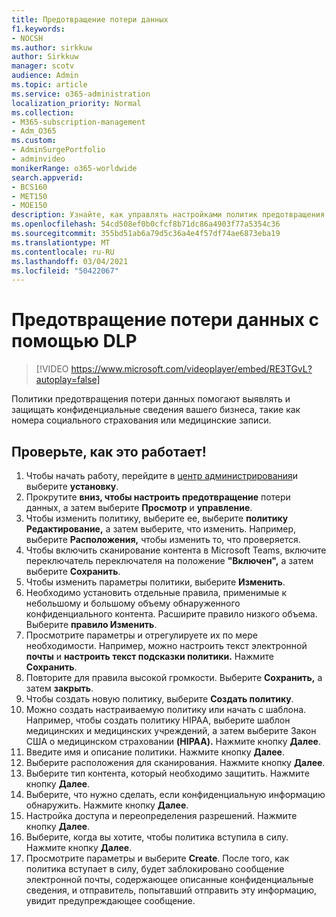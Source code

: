```yaml
---
title: Предотвращение потери данных
f1.keywords:
- NOCSH
ms.author: sirkkuw
author: Sirkkuw
manager: scotv
audience: Admin
ms.topic: article
ms.service: o365-administration
localization_priority: Normal
ms.collection:
- M365-subscription-management
- Adm_O365
ms.custom:
- AdminSurgePortfolio
- adminvideo
monikerRange: o365-worldwide
search.appverid:
- BCS160
- MET150
- MOE150
description: Узнайте, как управлять настройками политик предотвращения потери данных.
ms.openlocfilehash: 54cd508ef0b0cfcf8b71dc86a4903f77a5354c36
ms.sourcegitcommit: 355bd51ab6a79d5c36a4e4f57df74ae6873eba19
ms.translationtype: MT
ms.contentlocale: ru-RU
ms.lasthandoff: 03/04/2021
ms.locfileid: "50422067"
---
```

# <a name="prevent-data-loss-with-dlp"></a>Предотвращение потери данных с помощью DLP

> [!VIDEO https://www.microsoft.com/videoplayer/embed/RE3TGvL?autoplay=false]

Политики предотвращения потери данных помогают выявлять и защищать конфиденциальные сведения вашего бизнеса, такие как номера социального страхования или медицинские записи. 

## <a name="try-it"></a>Проверьте, как это работает!

1. Чтобы начать работу, перейдите в [центр администрирования](https://admin.microsoft.com)и выберите **установку**.
1. Прокрутите **вниз, чтобы настроить предотвращение** потери данных, а затем выберите **Просмотр** и **управление**.
1. Чтобы изменить политику, выберите ее, выберите **политику Редактирование,** а затем выберите, что изменить. Например, выберите **Расположения,** чтобы изменить то, что проверяется.
1. Чтобы включить сканирование контента в Microsoft Teams, включите переключатель переключателя на положение **"Включен",** а затем выберите **Сохранить**.
1. Чтобы изменить параметры политики, выберите **Изменить**.
1. Необходимо установить отдельные правила, применимые к небольшому и большому объему обнаруженного конфиденциального контента. Расширите правило низкого объема. Выберите **правило Изменить**.
1. Просмотрите параметры и отрегулируете их по мере необходимости. Например, можно настроить текст электронной **почты** и **настроить текст подсказки политики.** Нажмите **Сохранить**.
1. Повторите для правила высокой громкости. Выберите **Сохранить,** а затем **закрыть**.
1. Чтобы создать новую политику, выберите **Создать политику**.
1. Можно создать настраиваемую политику или начать с шаблона. Например, чтобы создать политику HIPAA,  выберите шаблон медицинских и медицинских учреждений, а затем выберите Закон США о медицинском страховании **(HIPAA).** Нажмите кнопку **Далее**.
1. Введите имя и описание политики. Нажмите кнопку **Далее**.
1. Выберите расположения для сканирования. Нажмите кнопку **Далее**.
1. Выберите тип контента, который необходимо защитить. Нажмите кнопку **Далее**.
1. Выберите, что нужно сделать, если конфиденциальную информацию обнаружить. Нажмите кнопку **Далее**.
1. Настройка доступа и переопределения разрешений. Нажмите кнопку **Далее**.
1. Выберите, когда вы хотите, чтобы политика вступила в силу. Нажмите кнопку **Далее**.
1. Просмотрите параметры и выберите **Create**. После того, как политика вступает в силу, будет заблокировано сообщение электронной почты, содержающее описанные конфиденциальные сведения, и отправитель, попытавший отправить эту информацию, увидит предупреждающее сообщение.